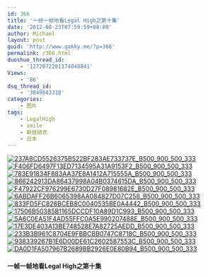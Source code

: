 ```yaml
---
id: 366
title: '一帧一帧地看Legal High之第十集'
date: '2012-08-23T07:59:59+08:00'
author: Michael
layout: post
guid: 'http://www.gakky.me/?p=366'
permalink: /366.html
duoshuo_thread_id:
    - '1272072281174048841'
Views:
    - '86'
dsq_thread_id:
    - '3849843318'
categories:
    - 图片
tags:
    - LegalHigh
    - smile
    - 新垣结衣
    - 日本
---
```


[![237A8CD5526375B522BF283AE733737E_B500_900_500_333](http://www.yui-aragaki.org/wp-content/uploads/img/237A8CD5526375B522BF283AE733737E_B500_900_500_333.jpeg)](http://www.yui-aragaki.org/wp-content/uploads/img/237A8CD5526375B522BF283AE733737E_B1280_1280_540_360.jpeg) [![F406FD6497F13ED7134595A31A9153F2_B500_900_500_333](http://www.yui-aragaki.org/wp-content/uploads/img/F406FD6497F13ED7134595A31A9153F2_B500_900_500_333.jpeg)](http://www.yui-aragaki.org/wp-content/uploads/img/F406FD6497F13ED7134595A31A9153F2_B1280_1280_540_360.jpeg) [![783E91834F883AA37E8A1412A715555A_B500_900_500_333](http://www.yui-aragaki.org/wp-content/uploads/img/783E91834F883AA37E8A1412A715555A_B500_900_500_333.jpeg)](http://www.yui-aragaki.org/wp-content/uploads/img/783E91834F883AA37E8A1412A715555A_B1280_1280_540_360.jpeg) [![866242913DA86437998A04B0374615DA_B500_900_500_333](http://www.yui-aragaki.org/wp-content/uploads/img/866242913DA86437998A04B0374615DA_B500_900_500_333.jpeg)](http://www.yui-aragaki.org/wp-content/uploads/img/866242913DA86437998A04B0374615DA_B1280_1280_540_360.jpeg) [![F47922CF976299E6730D27F08981682E_B500_900_500_333](http://www.yui-aragaki.org/wp-content/uploads/img/F47922CF976299E6730D27F08981682E_B500_900_500_333.jpeg)](http://www.yui-aragaki.org/wp-content/uploads/img/F47922CF976299E6730D27F08981682E_B1280_1280_540_360.jpeg) [![6ABDAFF26B6065398AA084827D07C258_B500_900_500_333](http://www.yui-aragaki.org/wp-content/uploads/img/6ABDAFF26B6065398AA084827D07C258_B500_900_500_333.jpeg)](http://www.yui-aragaki.org/wp-content/uploads/img/6ABDAFF26B6065398AA084827D07C258_B1280_1280_540_360.jpeg) [![833FD5FC826BCEB8C0040535BE0A4442_B500_900_500_333](http://www.yui-aragaki.org/wp-content/uploads/img/833FD5FC826BCEB8C0040535BE0A4442_B500_900_500_333.jpeg)](http://www.yui-aragaki.org/wp-content/uploads/img/833FD5FC826BCEB8C0040535BE0A4442_B1280_1280_540_360.jpeg) [![17506B50385B1165DCCDF10A89D1C993_B500_900_500_333](http://www.yui-aragaki.org/wp-content/uploads/img/17506B50385B1165DCCDF10A89D1C993_B500_900_500_333.jpeg)](http://www.yui-aragaki.org/wp-content/uploads/img/17506B50385B1165DCCDF10A89D1C993_B1280_1280_540_360.jpeg) [![5A6C0EA51F4AD55FFC0A5E990207488E_B500_900_500_333](http://www.yui-aragaki.org/wp-content/uploads/img/5A6C0EA51F4AD55FFC0A5E990207488E_B500_900_500_333.jpeg)](http://www.yui-aragaki.org/wp-content/uploads/img/5A6C0EA51F4AD55FFC0A5E990207488E_B1280_1280_540_360.jpeg) [![17E3DE403A13BE748528E7A82725AEDD_B500_900_500_333](http://www.yui-aragaki.org/wp-content/uploads/img/17E3DE403A13BE748528E7A82725AEDD_B500_900_500_333.jpeg)](http://www.yui-aragaki.org/wp-content/uploads/img/17E3DE403A13BE748528E7A82725AEDD_B1280_1280_540_360.jpeg) [![233B3B961C8704E9FBBCBB0747C8718C_B500_900_500_333](http://www.yui-aragaki.org/wp-content/uploads/img/233B3B961C8704E9FBBCBB0747C8718C_B500_900_500_333.jpeg)](http://www.yui-aragaki.org/wp-content/uploads/img/233B3B961C8704E9FBBCBB0747C8718C_B1280_1280_540_360.jpeg) [![938339267B1E6D00DE61C2602587553C_B500_900_500_333](http://www.yui-aragaki.org/wp-content/uploads/img/938339267B1E6D00DE61C2602587553C_B500_900_500_333.jpeg)](http://www.yui-aragaki.org/wp-content/uploads/img/938339267B1E6D00DE61C2602587553C_B1280_1280_540_360.jpeg) [![DA0D1FA507967B2689BB2926E0E80B94_B500_900_500_333](http://www.yui-aragaki.org/wp-content/uploads/img/DA0D1FA507967B2689BB2926E0E80B94_B500_900_500_333.jpeg)](http://www.yui-aragaki.org/wp-content/uploads/img/DA0D1FA507967B2689BB2926E0E80B94_B1280_1280_540_360.jpeg)

#### 一帧一帧地看Legal High之第十集
